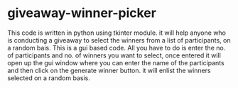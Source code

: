 # giveaway-winner-picker
This code is written in python using tkinter module. it will help anyone who is conducting a giveaway to select the winners from a list of participants, on a random bais.
This is a gui based code.
All you have to do is enter the no. of participants and no. of winners you want to select, once entered it will open up the gui window where you can enter the name of the participants and then click on the generate winner button.
it will enlist the winners selected on a random basis.
